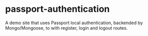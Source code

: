 # passport-authentication
A demo site that uses Passport local authentication, backended by Mongo/Mongoose, to with register, login and logout routes.
